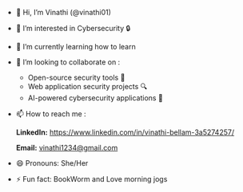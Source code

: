 - 👋 Hi, I’m Vinathi (@vinathi01)
- 👀 I’m interested in Cybersecurity 🔒 
- 🌱 I’m currently learning how to learn 
- 💞️ I’m looking to collaborate on :
    -   Open-source security tools 🔧  
    -   Web application security projects 🔍  
    -   AI-powered cybersecurity applications 🤝 
- 📫 How to reach me :
  
    **LinkedIn:** https://www.linkedin.com/in/vinathi-bellam-3a5274257/
  
    **Email:** vinathi1234@gmail.com
- 😄 Pronouns: She/Her  
- ⚡ Fun fact: BookWorm and Love morning jogs

<!---
vinathi01/vinathi01 is a ✨ special ✨ repository because its `README.md` (this file) appears on your GitHub profile.
You can click the Preview link to take a look at your changes.
--->
